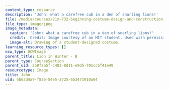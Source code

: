 ```yaml
---
content_type: resource
description: 'John: what a carefree cub in a den of snarling lions!'
file: /media/courses/21m-732-beginning-costume-design-and-construction-fall-2008/4b62d4a9f82654e527256b3471910a04_john.jpg
file_type: image/jpeg
image_metadata:
  caption: 'John: what a carefree cub in a den of snarling lions!'
  credit: 'Credit: Image courtesy of an MIT student. Used with permission.'
  image-alt: Drawing of a student-designed costume.
learning_resource_types: []
ocw_type: OCWImage
parent_title: Lion in Winter - B
parent_type: CourseSection
parent_uid: 2b0f2a5f-c483-8d11-e9d5-701cc5f41e49
resourcetype: Image
title: John
uid: 4b62d4a9-f826-54e5-2725-6b3471910a04
---
```


